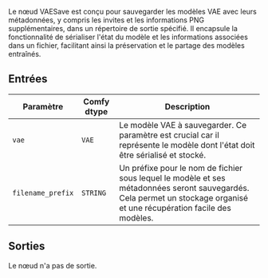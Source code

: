 
Le nœud VAESave est conçu pour sauvegarder les modèles VAE avec leurs métadonnées, y compris les invites et les informations PNG supplémentaires, dans un répertoire de sortie spécifié. Il encapsule la fonctionnalité de sérialiser l'état du modèle et les informations associées dans un fichier, facilitant ainsi la préservation et le partage des modèles entraînés.

## Entrées

| Paramètre | Comfy dtype | Description |
|-----------|-------------|-------------|
| `vae`     | `VAE`       | Le modèle VAE à sauvegarder. Ce paramètre est crucial car il représente le modèle dont l'état doit être sérialisé et stocké. |
| `filename_prefix` | `STRING` | Un préfixe pour le nom de fichier sous lequel le modèle et ses métadonnées seront sauvegardés. Cela permet un stockage organisé et une récupération facile des modèles. |

## Sorties

Le nœud n'a pas de sortie.
